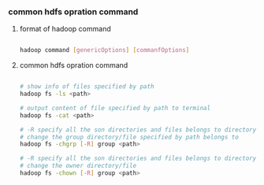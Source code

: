 ### common hdfs opration command

1. format of hadoop command

    ```sh

    hadoop command [genericOptions] [commanfOptions]

    ```

2. common hdfs opration command

    ```sh

    # show info of files specified by path
    hadoop fs -ls <path>

    # output content of file specified by path to terminal
    hadoop fs -cat <path>

    # -R specify all the son directories and files belongs to directory
    # change the group directory/file specified by path belongs to
    hadoop fs -chgrp [-R] group <path>

    # -R specify all the son directories and files belongs to directory
    # change the owner directory/file
    hadoop fs -chown [-R] group <path>

    ```